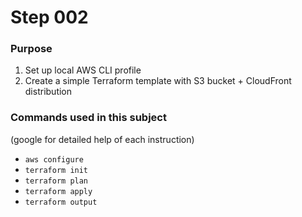 # Step 002

### Purpose

1. Set up local AWS CLI profile
2. Create a simple Terraform template with S3 bucket + CloudFront distribution

### Commands used in this subject
(google for detailed help of each instruction)

- `aws configure`
- `terraform init`
- `terraform plan`
- `terraform apply`
- `terraform output`

